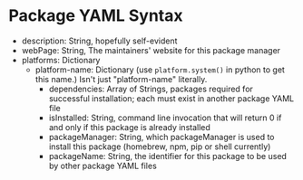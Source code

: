 # Package YAML Syntax

* description: String, hopefully self-evident
* webPage: String, The maintainers' website for this package manager
* platforms: Dictionary
  * platform-name: Dictionary (use `platform.system()` in python to get this name.) Isn't just "platform-name" literally.
    * dependencies: Array of Strings, packages required for successful installation; each must exist in another package YAML file
    * isInstalled: String, command line invocation that will return 0 if and only if this package is already installed
    * packageManager: String, which packageManager is used to install this package (homebrew, npm, pip or shell currently) 
    * packageName: String, the identifier for this package to be used by other package YAML files


